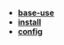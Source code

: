 * [**base-use**](/Code%20Language/frontend/Tools/webpack/base-use/README)  
* [**install**](/Code%20Language/frontend/Tools/webpack/install/README)  
* [**config**](/Code%20Language/frontend/Tools/webpack/config/README)  
